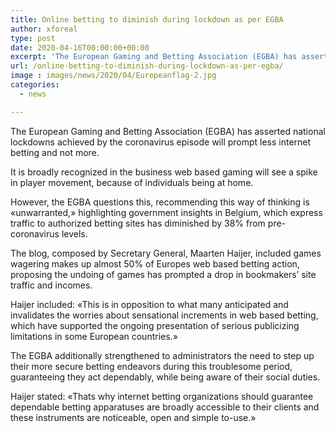```yaml
---
title: Online betting to diminish during lockdown as per EGBA
author: xforeal 
type: post
date: 2020-04-16T00:00:00+00:00
excerpt: 'The European Gaming and Betting Association (EGBA) has asserted national lockdowns realized by the coronavirus flare-up will prompt less web based betting and not more '
url: /online-betting-to-diminish-during-lockdown-as-per-egba/
image : images/news/2020/04/Europeanflag-2.jpg
categories:
  - news

---
```

The European Gaming and Betting Association (EGBA) has asserted national lockdowns achieved by the coronavirus episode will prompt less internet betting and not more. 

It is broadly recognized in the business web based gaming will see a spike in player movement, because of individuals being at home. 

However, the EGBA questions this, recommending this way of thinking is &#171;unwarranted,&#187; highlighting government insights in Belgium, which express traffic to authorized betting sites has diminished by 38&percnt; from pre-coronavirus levels. 

The blog, composed by Secretary General, Maarten Haijer, included games wagering makes up almost 50% of Europes web based betting action, proposing the undoing of games has prompted a drop in bookmakers&#8217; site traffic and incomes. 

Haijer included: &#171;This is in opposition to what many anticipated and invalidates the worries about sensational increments in web based betting, which have supported the ongoing presentation of serious publicizing limitations in some European countries.&#187; 

The EGBA additionally strengthened to administrators the need to step up their more secure betting endeavors during this troublesome period, guaranteeing they act dependably, while being aware of their social duties. 

Haijer stated: &#171;Thats why internet betting organizations should guarantee dependable betting apparatuses are broadly accessible to their clients and these instruments are noticeable, open and simple to-use.&#187;